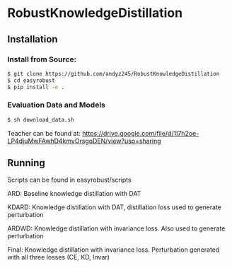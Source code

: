 # RobustKnowledgeDistillation

## Installation
### Install from Source:
```bash
$ git clone https://github.com/andyz245/RobustKnowledgeDistillation
$ cd easyrobust
$ pip install -e .
```

### Evaluation Data and Models
```bash
$ sh download_data.sh
```

Teacher can be found at:
https://drive.google.com/file/d/1I7h2oe-LP4djuMwFAwhD4kmvOrsgoDEN/view?usp=sharing

## Running

Scripts can be found in easyrobust/scripts

ARD: Baseline knowledge distillation with DAT

KDARD: Knowledge distillation with DAT, distillation loss used to generate perturbation

ARDWD: Knowledge distillation with invariance loss. Also used to generate perturbation

Final: Knowledge distillation with invariance loss. Perturbation generated with all three losses (CE, KD, Invar)